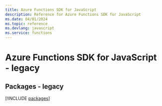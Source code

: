 ```yaml
---
title: Azure Functions SDK for JavaScript
description: Reference for Azure Functions SDK for JavaScript
ms.date: 04/01/2024
ms.topic: reference
ms.devlang: javascript
ms.service: functions
---
```

# Azure Functions SDK for JavaScript - legacy
## Packages - legacy
[!INCLUDE [packages](functions-index.md)]